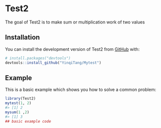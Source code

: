 
<!-- README.md is generated from README.Rmd. Please edit that file -->

# Test2

<!-- badges: start -->
<!-- badges: end -->

The goal of Test2 is to make sum or multiplication work of two values

## Installation

You can install the development version of Test2 from
[GitHub](https://github.com/) with:

``` r
# install.packages("devtools")
devtools::install_github("YinqiTang/Mytest")
```

## Example

This is a basic example which shows you how to solve a common problem:

``` r
library(Test2)
mytest(1, 2)
#> [1] 2
mysum(1 ,2)
#> [1] 3
## basic example code
```
